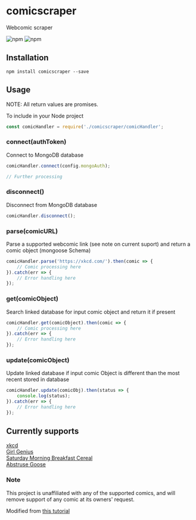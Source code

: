 # comicscraper

Webcomic scraper

![npm](https://img.shields.io/npm/v/comicscraper.svg)
![npm](https://img.shields.io/npm/dw/comicscraper.svg)

## Installation

`npm install comicscraper --save`

## Usage

NOTE: All return values are promises.

To include in your Node project

```js
const comicHandler = require('./comicscraper/comicHandler';
```

### connect(authToken)

Connect to MongoDB database

```js
comicHandler.connect(config.mongoAuth);

// Further processing
```

### disconnect()

Disconnect from MongoDB database

```js
comicHandler.disconnect();
```

### parse(comicURL)

Parse a supported webcomic link (see note on current suport) and return a comic object (mongoose Schema)

```js
comicHandler.parse('https://xkcd.com/').then(comic => {
    // Comic processing here
}).catch(err => {
    // Error handling here
});
```

### get(comicObject)

Search linked database for input comic object and return it if present

```js
comicHandler.get(comicObject).then(comic => {
    // Comic processing here
}).catch(err => {
    // Error handling here
});
```

### update(comicObject)

Update linked database if input comic Object is different than the most recent stored in database

```js
comicHandler.update(comicObj).then(status => {
    console.log(status);
}).catch(err => {
    // Error handling here
});
```

## Currently supports

[xkcd](https://xkcd.com/)\
[Girl Genius](http://www.girlgeniusonline.com/)\
[Saturday Morning Breakfast Cereal](https://www.smbc-comics.com/comic/)\
[Abstruse Goose](http://abstrusegoose.com/)

### Note

This project is unaffiliated with any of the supported comics, and will remove support of any comic at  its owners' request.

Modified from [this tutorial](https://codeburst.io/an-introduction-to-web-scraping-with-node-js-1045b55c63f7)
